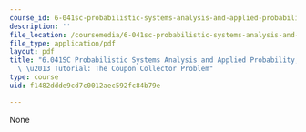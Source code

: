 ```yaml
---
course_id: 6-041sc-probabilistic-systems-analysis-and-applied-probability-fall-2013
description: ''
file_location: /coursemedia/6-041sc-probabilistic-systems-analysis-and-applied-probability-fall-2013/f1482ddde9cd7c0012aec592fc84b79e_MIT6_041SCF13_Ch1_Coupon_Collector_300k.pdf
file_type: application/pdf
layout: pdf
title: "6.041SC Probabilistic Systems Analysis and Applied Probability, Fall 2013Transcript\
  \ \u2013 Tutorial: The Coupon Collector Problem"
type: course
uid: f1482ddde9cd7c0012aec592fc84b79e

---
```

None